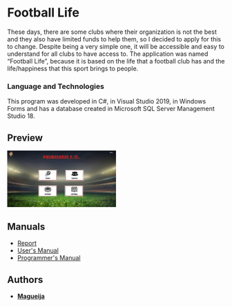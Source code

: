 # Football Life

These days, there are some clubs where their organization is not the best and they also have limited funds to help them, so I decided to apply for this to change. Despite being a very simple one, it will be accessible and easy to understand for all clubs to have access to.
The application was named “Football Life”, because it is based on the life that a football club has and the life/happiness that this sport brings to people.

### Language and Technologies
This program was developed in C#, in Visual Studio 2019, in Windows Forms and has a database created in Microsoft SQL Server Management Studio 18.

## Preview
<img alt="Football Life Homepage" width="50%" src="https://github.com/Magueija/FootballLife_WForms/blob/master/Imagens/Readme/homepage.jpg?raw=true"/>

## Manuals

- [Report](https://github.com/Magueija/FootballLife_WForms/blob/master/docs/Relatorio/Relatorio.pdf "Report")
- [User's Manual](https://github.com/Magueija/FootballLife_WForms/blob/master/docs/Manual_de_Utilizador/Manual_de_Utilizador.pdf "User's Manual")
- [Programmer's Manual](https://github.com/Magueija/FootballLife_WForms/blob/master/docs/Manual_de_Programador/Manual_de_Programador.pdf "Programmer's Manual")

## Authors

  - **[Magueija](https://github.com/Magueija)**
